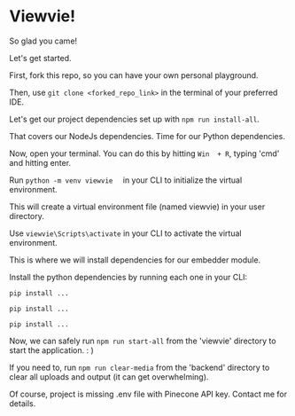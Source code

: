 # Viewvie!

So glad you came!

Let's get started.

First, fork this repo, so you can have your own personal playground.

Then, use ```git clone <forked_repo_link>``` in the terminal of your preferred IDE.

Let's get our project dependencies set up with ```npm run install-all```.

That covers our NodeJs dependencies. Time for our Python dependencies.

Now, open your terminal. You can do this by hitting ```Win  + R```, typing 'cmd' and hitting enter.

Run ```python -m venv viewvie  ``` in your CLI to initialize the virtual environment.

This will create a virtual environment file (named viewvie) in your user directory.

Use ```viewvie\Scripts\activate``` in your CLI to activate the virtual environment.

This is where we will install dependencies for our embedder module.

Install the python dependencies by running each one in your CLI: 

```pip install ...```

```pip install ...```

```pip install ...```

Now, we can safely run ```npm run start-all``` from the 'viewvie' directory to start the application. : )

If you need to, run ```npm run clear-media``` from the 'backend' directory to clear all uploads and output (it can get overwhelming).

Of course, project is missing .env file with Pinecone API key. Contact me for details.

